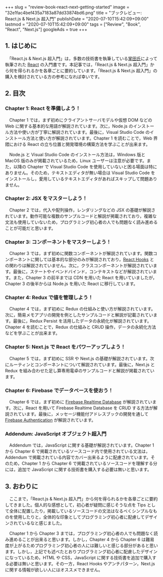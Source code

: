 +++
slug = "review-book-react-next-getting-started"
image = "32e1fac4bef435a7183a87dd33874bd6.png"
title = "ブックレビュー: React.js & Next.js 超入門"
publishDate = "2020-07-10T15:42:09+09:00"
lastmod = "2020-07-10T15:42:09+09:00"
tags = ["Review", "Book", "React", "Next.js"]
googleAds = true
+++

## 1. はじめに

　「React.js & Next.js 超入門」は，多数の技術書を執筆している[掌田氏](https://www.amazon.co.jp/%E6%8E%8C%E7%94%B0%E6%B4%A5%E8%80%B6%E4%B9%83/e/B004L5AED8/ref=dp_byline_cont_pop_ebooks_1)によって執筆された [React](https://ja.reactjs.org/) の入門書です。本記事では，「React.js & Next.js 超入門」から何を得られるかを各章ごとに要約しています。「React.js & Next.js 超入門」の購入を検討されている方の参考になれば幸いです。

## 2. 目次

### Chapter 1: React を準備しよう！

　Chapter 1 では，まず初めにクライアントサーバモデルや仮想 DOM などの Web に関する基本的な用語が解説されています。次に，Node.js のインストール方法や使い方が丁寧に解説されています。最後に，Visual Studio Code のインストール方法と使い方が解説されています。Chapter 1 を読むことで，Web 界隈における React の立ち位置と開発環境の構築方法を学ぶことが出来ます。

　Node.js と Visual Studio Code のインストール方法は，Windows 版と MacOS 版のみが掲載されているため，Linux ユーザーは注意が必要です。また，以降の Chapter で Visual Studio Code を使用していないと困る場面は特にありません。そのため，テキストエディタが無い場合は Visual Studio Code をインストールし，愛用しているテキストエディタがあればスキップして問題ありません。

### Chapter 2: JSX をマスターしよう！

　Chapter 2 では，代入や配列操作，レンダリングなどの JSX の基礎が解説されています。動作可能な複数のサンプルコードと解説が掲載されており，複雑な文法も使用していないため，プログラミング初心者の人でも問題なく読み進めることが可能だと思います。

### Chapter 3: コンポーネントをマスターしよう！

　Chapter 3 では，まず初めに関数コンポーネントが解説されています。関数コンポーネントに関しては基本的な部分のみが解説されており，[React Hooks](https://ja.reactjs.org/docs/hooks-intro.html) との関わりは解説されていません。次に，クラスコンポーネントが解説されています。最後に，ステートやイベンドバインド，コンテキストなどが解説されています。また，Chapter 3 の前半までは CDN を用いた React を用いていましたが，Chapter 3 の後半からは Node.js を用いた React に移行しています。

### Chapter 4: Redux で値を管理しよう！

　Chapter 4 では，まず初めに Redux の仕組みと使い方が解説されています。次に，簡易メモアプリの開発を例としたサンプルコードと解説が記載されています。最後に，Redux Persist を活用したデータの永続化が解説されています。Chapter 4 を読むことで，Redux の仕組みと CRUD 操作，データの永続化方法などを学ぶことが出来ます。

### Chapter 5: Next.js で React をパワーアップしよう！

　Chapter 5 では，まず初めに SSR や Next.js の基礎が解説されています。次にルーティンとコンポーネントについて解説されています。最後に，Next.js と Redux を組み合わせた足し算専用電卓のサンプルコードと解説が掲載されています。

### Chapter 6: Firebase でデータベースを使おう！

　Chapter 6 では，まず初めに [Firebase Realtime Database](https://firebase.google.com/docs/database) が解説されています。次に，React を用いて Firebase Realtime Database を CRUD する方法が解説されています。最後に，メッセージ機能付アドレスブックの開発を通して [Firebase Authentication](https://firebase.google.com/docs/auth) が解説されています。

### Addendum: JavaScript オブジェクト超入門

　Addendum では，JavaScript に関する基礎が解説されています。Chapter 1 から Chapter 6 で掲載されているソースコード内で使用されている文法は，Addendum で掲載されている内容でカバー出来るように配慮されています。そのため，Chapter 1 から Chapter 6 で掲載されているソースコードを理解する分には，追加で JavaScript に関する技術書を購入する必要は無いと思います。

## 3. おわりに

　ここまで，「React.js & Next.js 超入門」から何を得られるかを各章ごとに要約してきました。個人的な感想として，初心者が疑問に感じそうな点を Tips として全体に配置したり，掲載しているソースコードの文法はなるべくシンプルなものを使用したりと，全体的な印象としてプログラミング初心者に配慮してデザインされているなと感じました。

　Chapter 1 から Chapter 3 までは，プログラミング初心者の人でも問題なく読み進めることが出来ると思います。しかし，Chapter 4 から Chapter 6 は難易度が上がるためプログラミング初心者の人には難しいと感じる部分があると思います。しかし，上記でも述べたとおりプログラミング初心者に配慮したデザインになっているため，HTML や CSS，JavaScript に関する技術書を追加で購入する必要は無いと思います。その一方，React Hooks やアンチパターン，Next.js に関する情報が欲しい人にはオススメできません。